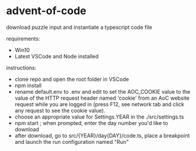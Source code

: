 # advent-of-code

download puzzle input and instantiate a typescript code file

requirements:
- Win10
- Latest VSCode and Node installed

instructions:
- clone repo and open the root folder in VSCode
- npm install
- rename default.env to .env and edit to set the AOC_COOKIE value to the value of the HTTP request header named 'cookie' from an AoC website request while you are logged in (press F12, see network tab and click any request to see the cookie value).
- choose an appropriate value for Settings.YEAR in the ./src/settings.ts
- npm start ; when prompted, enter the day number you'd like to download
- after download, go to src/{YEAR}/day{DAY}/code.ts, place a breakpoint and launch the run configuration named "Run"
